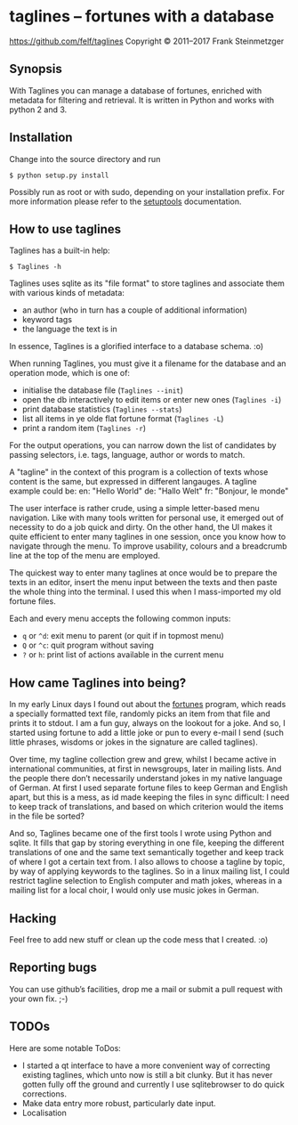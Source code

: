 taglines – fortunes with a database
===================================

https://github.com/felf/taglines
Copyright © 2011–2017 Frank Steinmetzger

Synopsis
--------
With Taglines you can manage a database of fortunes, enriched with metadata for
filtering and retrieval. It is written in Python and works with python 2 and 3.

Installation
------------
Change into the source directory and run

    $ python setup.py install

Possibly run as root or with sudo, depending on your installation prefix. For
more information please refer to the [setuptools](
https://github.com/pypa/setuptools) documentation.

How to use taglines
-------------------
Taglines has a built-in help:

    $ Taglines -h

Taglines uses sqlite as its "file format" to store taglines and associate them
with various kinds of metadata:
* an author (who in turn has a couple of additional information)
* keyword tags
* the language the text is in

In essence, Taglines is a glorified interface to a database schema. :o)

When running Taglines, you must give it a filename for the database and an
operation mode, which is one of:
* initialise the database file (`Taglines --init`)
* open the db interactively to edit items or enter new ones (`Taglines -i`)
* print database statistics (`Taglines --stats`)
* list all items in ye olde flat fortune format (`Taglines -L`)
* print a random item (`Taglines -r`)

For the output operations, you can narrow down the list of candidates by
passing selectors, i.e. tags, language, author or words to match.

A "tagline" in the context of this program is a collection of texts whose
content is the same, but expressed in different langauges. A tagline example
could be:
    en: "Hello World"
    de: "Hallo Welt"
    fr: "Bonjour, le monde"

The user interface is rather crude, using a simple letter-based menu
navigation. Like with many tools written for personal use, it emerged out of
necessity to do a job quick and dirty. On the other hand, the UI makes it quite
efficient to enter many taglines in one session, once you know how to navigate
through the menu. To improve usability, colours and a breadcrumb line at the
top of the menu are employed.

The quickest way to enter many taglines at once would be to prepare the texts
in an editor, insert the menu input between the texts and then paste the whole
thing into the terminal. I used this when I mass-imported my old fortune files.

Each and every menu accepts the following common inputs:
* `q` or `^d`: exit menu to parent (or quit if in topmost menu)
* `Q` or `^c`: quit program without saving
* `?` or `h`: print list of actions available in the current menu

How came Taglines into being?
-----------------------------
In my early Linux days I found out about the [fortunes](
https://en.wikipedia.org/wiki/Fortune_(Unix)) program, which reads a
specially formatted text file, randomly picks an item from that file and prints
it to stdout. I am a fun guy, always on the lookout for a joke. And so, I
started using fortune to add a little joke or pun to every e-mail I send (such
little phrases, wisdoms or jokes in the signature are called taglines).

Over time, my tagline collection grew and grew, whilst I became active in
international communities, at first in newsgroups, later in mailing lists. And
the people there don’t necessarily understand jokes in my native language of
German. At first I used separate fortune files to keep German and English
apart, but this is a mess, as id made keeping the files in sync difficult: I
need to keep track of translations, and based on which criterion would the
items in the file be sorted?

And so, Taglines became one of the first tools I wrote using Python and sqlite.
It fills that gap by storing everything in one file, keeping the different
translations of one and the same text semantically together and keep track of
where I got a certain text from. I also allows to choose a tagline by topic, by
way of applying keywords to the taglines. So in a linux mailing list, I could
restrict tagline selection to English computer and math jokes, whereas in a
mailing list for a local choir, I would only use music jokes in German.

Hacking
-------
Feel free to add new stuff or clean up the code mess that I created. :o)

Reporting bugs
--------------
You can use github’s facilities, drop me a mail or submit a pull request with
your own fix. ;-)

TODOs
-----
Here are some notable ToDos:
* I started a qt interface to have a more convenient way of correcting existing
  taglines, which unto now is still a bit clunky. But it has never gotten fully
  off the ground and currently I use sqlitebrowser to do quick corrections.
* Make data entry more robust, particularly date input.
* Localisation
